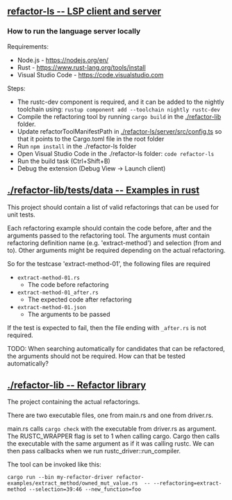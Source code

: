 ## [refactor-ls -- LSP client and server](./refactor-ls)
### How to run the language server locally
Requirements:
- Node.js - https://nodejs.org/en/
- Rust - https://www.rust-lang.org/tools/install
- Visual Studio Code - https://code.visualstudio.com

Steps:
- The rustc-dev component is required, and it can be added to the nightly toolchain using: ```rustup component add --toolchain nightly rustc-dev```
- Compile the refactoring tool by running ```cargo build``` in the [./refactor-lib](./refactor-lib) folder.
- Update refactorToolManifestPath in [./refactor-ls/server/src/config.ts](./refactor-ls/server/src/config.ts) so that it points to the Cargo.toml file in the root folder
- Run ```npm install``` in the ./refactor-ls folder
- Open Visual Studio Code in the ./refactor-ls folder: ```code refactor-ls```
- Run the build task (Ctrl+Shift+B)
- Debug the extension (Debug View -> Launch client)

## [./refactor-lib/tests/data -- Examples in rust](./refactor-lib/tests/data)
This project should contain a list of valid refactorings that can be used for unit tests.

Each refactoring example should contain the code before, after and the arguments passed to the refactoring tool. The arguments must contain refactoring definition name (e.g. 'extract-method') and selection (from and to). Other arguments might be required depending on the actual refactoring.

So for the testcase 'extract-method-01', the following files are required
* `extract-method-01.rs`
    * The code before refactoring
* `extract-method-01_after.rs`
    * The expected code after refactoring
* `extract-method-01.json`
    * The arguments to be passed
    
If the test is expected to fail, then the file ending with `_after.rs` is not required.

TODO: When searching automatically for candidates that can be refactored, the arguments should not be required. How can that be tested automatically?

## [./refactor-lib -- Refactor library](./refactor-lib)
The project containing the actual refactorings. 

There are two executable files, one from main.rs and one from driver.rs.

main.rs calls ```cargo check``` with the executable from driver.rs as argument. The RUSTC_WRAPPER flag is set to 1 when calling cargo. Cargo then calls the executable with the same argument as if it was calling rustc. We can then pass callbacks when we run rustc_driver::run_compiler.

The tool can be invoked like this:

`cargo run --bin my-refactor-driver refactor-examples/extract_method/owned_mut_value.rs  -- --refactoring=extract-method --selection=39:46 --new_function=foo`

